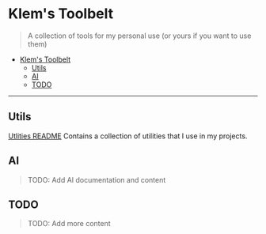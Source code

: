 # Klem's Toolbelt
> A collection of tools for my personal use (or yours if you want to use them)

- [Klem's Toolbelt](#klems-toolbelt)
  - [Utils](#utils)
  - [AI](#ai)
  - [TODO](#todo)
----------
## Utils
 [Utlities README](./Documentation/Utils/README.md) Contains a collection of utilities that I use in my projects.

## AI
> TODO: Add AI documentation and content

## TODO
> TODO: Add more content